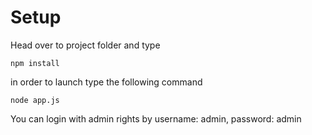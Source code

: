 # Setup 

Head over to project folder and type 
```
npm install
```
in order to launch type the following command
```
node app.js
```
You can login with admin rights by username: admin, password: admin
